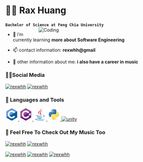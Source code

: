# 👨‍💻 Rax Huang
**`Bachelor of Science at Feng Chia University`**
<img align="right" alt="Coding" width="400" src="https://miro.medium.com/v2/resize:fit:679/1*ubCR6WyFNthQVQ9D4AIO9g.gif">

- 🌱 i’m currently learning **more about Software Engineering**

- 📫 contact information: **rexwhh@gmail**

- 🎹 other information about me: **i also have a career in music**
  
### 💁‍♂️Social Media
<p align="left">
  <a href="https://linkedin.com/in/rexwhh" target="blank"><img align="center" src="https://raw.githubusercontent.com/rahuldkjain/github-profile-readme-generator/master/src/images/icons/Social/linked-in-alt.svg" alt="rexwhh" height="30" width="40" /></a>
  <a href="https://instagram.com/rexwhh" target="blank"><img align="center" src="https://raw.githubusercontent.com/rahuldkjain/github-profile-readme-generator/master/src/images/icons/Social/instagram.svg"     alt="rexwhh" height="30" width="40" /></a>
</p>

### 🧰 Languages and Tools
<p align="left"> <a href="https://www.cprogramming.com/" target="_blank" rel="noreferrer"> <img src="https://raw.githubusercontent.com/devicons/devicon/master/icons/c/c-original.svg" alt="c" width="40" height="40"/> </a> <a href="https://www.w3schools.com/cs/" target="_blank" rel="noreferrer"> <img src="https://raw.githubusercontent.com/devicons/devicon/master/icons/csharp/csharp-original.svg" alt="csharp" width="40" height="40"/> </a> <a href="https://www.java.com" target="_blank" rel="noreferrer"> <img src="https://raw.githubusercontent.com/devicons/devicon/master/icons/java/java-original.svg" alt="java" width="40" height="40"/> </a> <a href="https://www.python.org" target="_blank" rel="noreferrer"> <img src="https://raw.githubusercontent.com/devicons/devicon/master/icons/python/python-original.svg" alt="python" width="40" height="40"/> </a> <a href="https://unity.com/" target="_blank" rel="noreferrer"> <img src="https://www.vectorlogo.zone/logos/unity3d/unity3d-icon.svg" alt="unity" width="40" height="40"/> </a> </p>

### 🎵 Feel Free To Check Out My Music Too
<p align="left">
  <a href="https://soundcloud.com/laegseu" target="blank"><img align="center" src="https://raw.githubusercontent.com/rahuldkjain/github-profile-readme-generator/master/src/images/icons/Social/soundcloud.svg"     alt="rexwhh" height="30" width="40" /></a>
  <a href="https://youtube.com/@laegseu" target="blank"><img align="center" src="https://raw.githubusercontent.com/rahuldkjain/github-profile-readme-generator/master/src/images/icons/Social/youtube.svg"     alt="rexwhh" height="30" width="40" /></a>
</p>
  <a href="https://instagram.com/laegseu" target="blank"><img align="center" src="https://raw.githubusercontent.com/rahuldkjain/github-profile-readme-generator/master/src/images/icons/Social/instagram.svg"     alt="rexwhh" height="30" width="40" /></a>
  <a href="https://twitter.com/imlaegseu" target="blank"><img align="center" src="https://raw.githubusercontent.com/rahuldkjain/github-profile-readme-generator/master/src/images/icons/Social/twitter.svg"     alt="rexwhh" height="30" width="40" /></a>
  <a href="https://youtube.com/@laegseu" target="blank"><img align="center" src="https://raw.githubusercontent.com/rahuldkjain/github-profile-readme-generator/master/src/images/icons/Social/youtube.svg"     alt="rexwhh" height="30" width="40" /></a>
</p>
